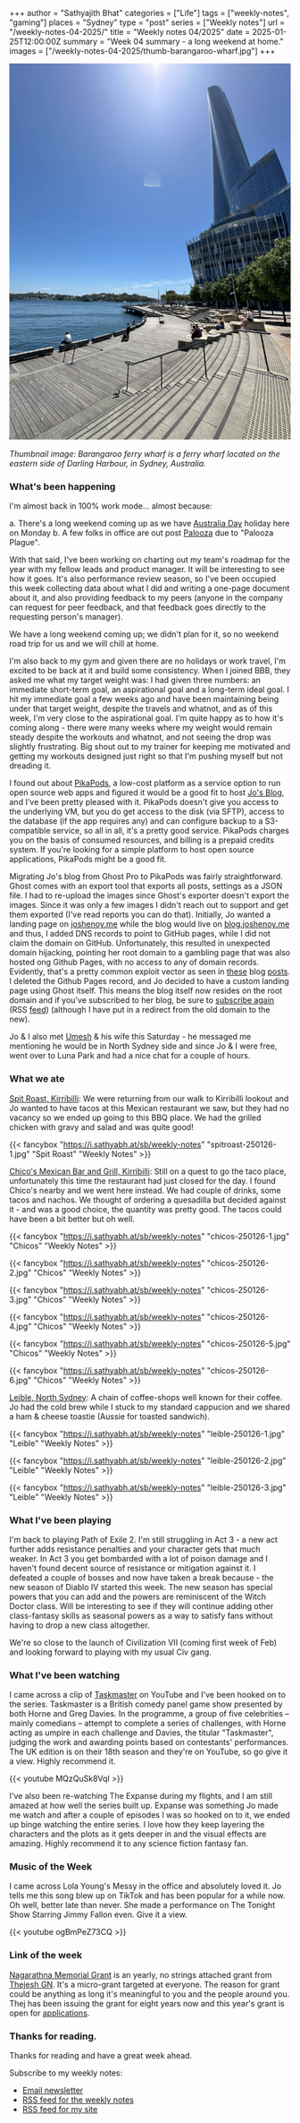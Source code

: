 +++
author = "Sathyajith Bhat"
categories = ["Life"]
tags = ["weekly-notes", "gaming"]
places = "Sydney"
type = "post"
series = ["Weekly notes"]
url = "/weekly-notes-04-2025/"
title = "Weekly notes 04/2025"
date = 2025-01-25T12:00:00Z
summary = "Week 04 summary - a long weekend at home."
images = ["/weekly-notes-04-2025/thumb-barangaroo-wharf.jpg"]
+++

![](thumb-barangaroo-wharf.jpg)

_Thumbnail image: Barangaroo ferry wharf is a ferry wharf located on the eastern side of Darling Harbour, in Sydney, Australia._

### What's been happening

I'm almost back in 100% work mode... almost because:

a. There's a long weekend coming up as we have [Australia Day](https://en.wikipedia.org/wiki/Australia_Day) holiday here on Monday
b. A few folks in office are out post [Palooza](/tags/palooza/) due to "Palooza Plague".

With that said, I've been working on charting out my team's roadmap for the year with my fellow leads and product manager. It will be interesting to see how it goes. It's also performance review season, so I've been occupied this week collecting data about what I did and writing a one-page document about it, and also providing feedback to my peers (anyone in the company can request for peer feedback, and that feedback goes directly to the requesting person's manager).

We have a long weekend coming up; we didn't plan for it, so no weekend road trip for us and we will chill at home.

I'm also back to my gym and given there are no holidays or work travel, I'm excited to be back at it and build some consistency. When I joined BBB, they asked me what my target weight was: I had given three numbers: an immediate short-term goal, an aspirational goal and a long-term ideal goal. I hit my immediate goal a few weeks ago and have been maintaining being under that target weight, despite the travels and whatnot, and as of this week, I'm very close to the aspirational goal. I'm quite happy as to how it's coming along - there were many weeks where my weight would remain steady despite the workouts and whatnot, and not seeing the drop was slightly frustrating. Big shout out to my trainer for keeping me motivated and getting my workouts designed just right so that I'm pushing myself but not dreading it.

I found out about [PikaPods](https://www.pikapods.com/), a low-cost platform as a service option to run open source web apps and figured it would be a good fit to host [Jo's Blog](https://joshenoy.me/), and I've been pretty pleased with it. PikaPods doesn't give you access to the underlying VM, but you do get access to the disk (via SFTP), access to the database (if the app requires any) and can configure backup to a S3-compatible service, so all in all, it's a pretty good service. PikaPods charges you on the basis of consumed resources, and billing is a prepaid credits system. If you're looking for a simple platform to host open source applications, PikaPods might be a good fit.

Migrating Jo's blog from Ghost Pro to PikaPods was fairly straightforward. Ghost comes with an export tool that exports all posts, settings as a JSON file. I had to re-upload the images since Ghost's exporter doesn't export the images. Since it was only a few images I didn't reach out to support and get them exported (I've read reports you can do that). Initially, Jo wanted a landing page on [joshenoy.me](https://joshenoy.me) while the blog would live on [blog.joshenoy.me](https://blog.joshenoy.me) and thus, I added DNS records to point to GitHub pages, while I did not claim the domain on GitHub. Unfortunately, this resulted in unexpected domain hijacking, pointing her root domain to a gambling page that was also hosted ong Github Pages, with no access to any of domain records. Evidently, that's a pretty common exploit vector as seen in [these](https://rmoff.net/2024/01/16/hosting-on-github-pages-watch-out-for-subdomain-hijacking/) blog [posts](https://medium.rip/@jehy/hijacking-domain-using-github-pages-41c80ac57523). I deleted the Github Pages record, and Jo decided to have a custom landing page using Ghost itself. This means the blog itself now resides on the root domain and if you've subscribed to her blog, be sure to [subscribe again](https://joshenoy.me) (RSS [feed](https://joshenoy.me/rss)) (although I have put in a redirect from the old domain to the new).

Jo & I also met [Umesh](https://x.com/ooomz) & his wife this Saturday - he messaged me mentioning he would be in North Sydney side and since Jo & I were free, went over to Luna Park and had a nice chat for a couple of hours.

### What we ate

[Spit Roast, Kirribilli](https://maps.app.goo.gl/1SinNh2ruhNqmUfeA): We were returning from our walk to Kirribilli lookout and Jo wanted to have tacos at this Mexican restaurant we saw, but they had no vacancy so we ended up going to this BBQ place. We had the grilled chicken with gravy and salad and was quite good!

  {{< fancybox "https://i.sathyabh.at/sb/weekly-notes" "spitroast-250126-1.jpg" "Spit Roast" "Weekly Notes" >}}

[Chico's Mexican Bar and Grill, Kirribilli](https://maps.app.goo.gl/7UoueN6q7cYZyqeb6): Still on a quest to go the taco place, unfortunately this time the restaurant had just closed for the day. I found Chico's nearby and we went here instead. We had couple of drinks, some tacos and nachos. We thought of ordering a quesadilla but decided against it - and was a good choice, the quantity was pretty good. The tacos could have been a bit better but oh well.

  {{< fancybox "https://i.sathyabh.at/sb/weekly-notes" "chicos-250126-1.jpg" "Chicos" "Weekly Notes" >}}

  {{< fancybox "https://i.sathyabh.at/sb/weekly-notes" "chicos-250126-2.jpg" "Chicos" "Weekly Notes" >}}

  {{< fancybox "https://i.sathyabh.at/sb/weekly-notes" "chicos-250126-3.jpg" "Chicos" "Weekly Notes" >}}

  {{< fancybox "https://i.sathyabh.at/sb/weekly-notes" "chicos-250126-4.jpg" "Chicos" "Weekly Notes" >}}

  {{< fancybox "https://i.sathyabh.at/sb/weekly-notes" "chicos-250126-5.jpg" "Chicos" "Weekly Notes" >}}

  {{< fancybox "https://i.sathyabh.at/sb/weekly-notes" "chicos-250126-6.jpg" "Chicos" "Weekly Notes" >}}

[Leible, North Sydney](https://maps.app.goo.gl/xEr15iJmfsaKnZa88): A chain of coffee-shops well known for their coffee. Jo had the cold brew while I stuck to my standard cappucion and we shared a ham & cheese toastie (Aussie for toasted sandwich).

  {{< fancybox "https://i.sathyabh.at/sb/weekly-notes" "leible-250126-1.jpg" "Leible" "Weekly Notes" >}}

  {{< fancybox "https://i.sathyabh.at/sb/weekly-notes" "leible-250126-2.jpg" "Leible" "Weekly Notes" >}}

  {{< fancybox "https://i.sathyabh.at/sb/weekly-notes" "leible-250126-3.jpg" "Leible" "Weekly Notes" >}}

### What I've been playing

I'm back to playing Path of Exile 2. I'm still struggling in Act 3 - a new act further adds resistance penalties and your character gets that much weaker. In Act 3 you get bombarded with a lot of poison damage and I haven't found decent source of resistance or mitigation against it. I defeated a couple of bosses and now have taken a break because - the new season of Diablo IV started this week. The new season has special powers that you can add and the powers are reminiscent of the Witch Doctor class. Will be interesting to see if they will continue adding other class-fantasy skills as seasonal powers as a way to satisfy fans without having to drop a new class altogether.

We're so close to the launch of Civilization VII (coming first week of Feb) and looking forward to playing with my usual Civ gang.

### What I've been watching

I came across a clip of [Taskmaster](<https://en.wikipedia.org/wiki/Taskmaster_(TV_series)>) on YouTube and I've been hooked on to the series. Taskmaster is a British comedy panel game show presented by both Horne and Greg Davies. In the programme, a group of five celebrities – mainly comedians – attempt to complete a series of challenges, with Horne acting as umpire in each challenge and Davies, the titular "Taskmaster", judging the work and awarding points based on contestants' performances. The UK edition is on their 18th season and they're on YouTube, so go give it a view. Highly recommend it.

{{< youtube  MQzQuSk8VqI >}}

I've also been re-watching The Expanse during my flights, and I am still amazed at how well the series built up. Expanse was something Jo made me watch and after a couple of episodes I was so hooked on to it, we ended up binge watching the entire series. I love how they keep layering the characters and the plots as it gets deeper in and the visual effects are amazing. Highly recommend it to any science fiction fantasy fan.

### Music of the Week

I came across Lola Young's Messy in the office and absolutely loved it. Jo tells me this song blew up on TikTok and has been popular for a while now. Oh well, better late than never. She made a performance on The Tonight Show Starring Jimmy Fallon even. Give it a view.

{{< youtube ogBmPeZ73CQ >}}

### Link of the week

[Nagarathna Memorial Grant](https://thejeshgn.com/projects/nagarathna-memorial-grant/) is an yearly, no strings attached grant from [Thejesh GN](https://thejeshgn.com). It's a micro-grant targeted at everyone. The reason for grant could be anything as long it's meaningful to you and the people around you. Thej has been issuing the grant for eight years now and this year's grant is open for [applications](https://thejeshgn.com/2025/01/15/nagarathna-memorial-grant-2025-open-for-applications).

### Thanks for reading.

Thanks for reading and have a great week ahead.

Subscribe to my weekly notes:

- [Email newsletter](https://sathyabhat.substack.com/)
- [RSS feed for the weekly notes](https://sathyabh.at/series/weekly-notes/index.xml)
- [RSS feed for my site](https://sathyabh.at/index.xml)
